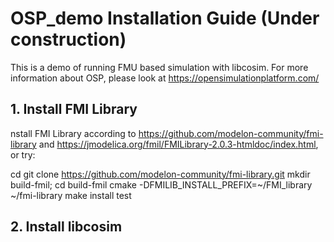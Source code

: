 # OSP_demo Installation Guide (Under construction)
This is a demo of running FMU based simulation with libcosim. For more information about OSP, please look at https://opensimulationplatform.com/

## 1. Install FMI Library
nstall FMI Library according to https://github.com/modelon-community/fmi-library and https://jmodelica.org/fmil/FMILibrary-2.0.3-htmldoc/index.html, or try:

  cd 
  git clone https://github.com/modelon-community/fmi-library.git
  mkdir build-fmil; cd build-fmil
  cmake -DFMILIB_INSTALL_PREFIX=~/FMI_library ~/fmi-library
  make install test


## 2. Install libcosim


